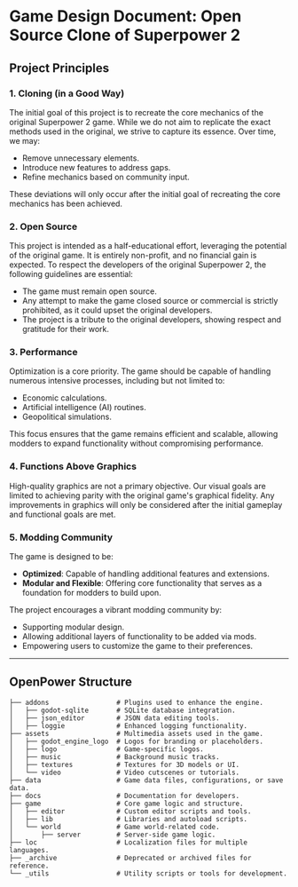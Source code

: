 # Game Design Document: Open Source Clone of Superpower 2

## Project Principles

### 1. Cloning (in a Good Way)

The initial goal of this project is to recreate the core mechanics of the original Superpower 2 game. While we do not aim to replicate the exact methods used in the original, we strive to capture its essence. Over time, we may:
- Remove unnecessary elements.
- Introduce new features to address gaps.
- Refine mechanics based on community input.

These deviations will only occur after the initial goal of recreating the core mechanics has been achieved.

### 2. Open Source

This project is intended as a half-educational effort, leveraging the potential of the original game. It is entirely non-profit, and no financial gain is expected. To respect the developers of the original Superpower 2, the following guidelines are essential:
- The game must remain open source.
- Any attempt to make the game closed source or commercial is strictly prohibited, as it could upset the original developers.
- The project is a tribute to the original developers, showing respect and gratitude for their work.

### 3. Performance

Optimization is a core priority. The game should be capable of handling numerous intensive processes, including but not limited to:
- Economic calculations.
- Artificial intelligence (AI) routines.
- Geopolitical simulations.

This focus ensures that the game remains efficient and scalable, allowing modders to expand functionality without compromising performance.

### 4. Functions Above Graphics

High-quality graphics are not a primary objective. Our visual goals are limited to achieving parity with the original game's graphical fidelity. Any improvements in graphics will only be considered after the initial gameplay and functional goals are met.

### 5. Modding Community

The game is designed to be:
- **Optimized**: Capable of handling additional features and extensions.
- **Modular and Flexible**: Offering core functionality that serves as a foundation for modders to build upon.
    

The project encourages a vibrant modding community by:
- Supporting modular design.
- Allowing additional layers of functionality to be added via mods.
- Empowering users to customize the game to their preferences.
    

---

## OpenPower Structure

```
├── addons                 # Plugins used to enhance the engine.
│   ├── godot-sqlite       # SQLite database integration.
│   ├── json_editor        # JSON data editing tools.
│   ├── loggie             # Enhanced logging functionality.
├── assets                 # Multimedia assets used in the game.
│   ├── godot_engine_logo  # Logos for branding or placeholders.
│   ├── logo               # Game-specific logos.
│   ├── music              # Background music tracks.
│   ├── textures           # Textures for 3D models or UI.
│   └── video              # Video cutscenes or tutorials.
├── data                   # Game data files, configurations, or save data.
├── docs                   # Documentation for developers.
├── game                   # Core game logic and structure.
│   ├── editor             # Custom editor scripts and tools.
│   ├── lib                # Libraries and autoload scripts.
│   └── world              # Game world-related code.
│       ├── server         # Server-side game logic.
├── loc                    # Localization files for multiple languages.
├── _archive               # Deprecated or archived files for reference.
└── _utils                 # Utility scripts or tools for development.
```
